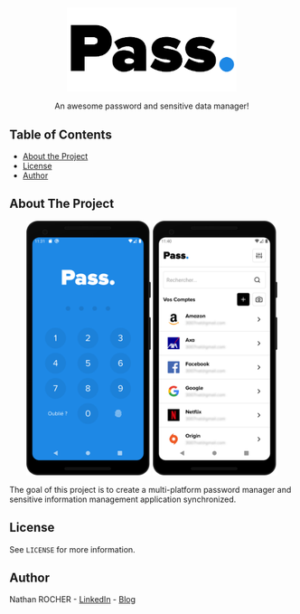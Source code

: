 <!-- PROJECT LOGO -->
<br />
<p align="center">
  <a href="https://github.com/n-rocher/Pass-Mobile">
    <img src="https://raw.githubusercontent.com/n-rocher/Pass-Mobile/master/images/logo.png" alt="Logo" width="300">
  </a>

<p align="center">
    An awesome password and sensitive data manager!
</p>

</p>

<!-- TABLE OF CONTENTS -->
## Table of Contents

* [About the Project](#about-the-project)
* [License](#license)
* [Author](#author)


<!-- ABOUT THE PROJECT -->
## About The Project
<p align="center">
    <img src="https://raw.githubusercontent.com/n-rocher/Pass-Mobile/master/images/screen1.png" alt="Screenshot of the app" height="450">
    <img src="https://raw.githubusercontent.com/n-rocher/Pass-Mobile/master/images/screen2.png" alt="Screenshot of the login page" height="450">
</p>

The goal of this project is to create a multi-platform password manager and sensitive information management application synchronized.

<!-- LICENSE -->
## License

See `LICENSE` for more information.


## Author

Nathan ROCHER - [LinkedIn](https://www.linkedin.com/in/nathan-rocher/) - [Blog](https://nrocher.fr)